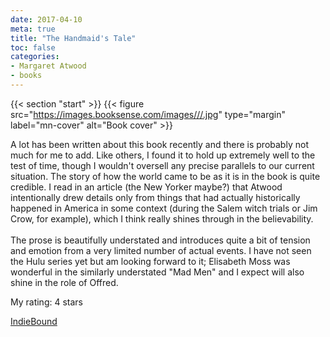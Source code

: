 ```yaml
---
date: 2017-04-10
meta: true
title: "The Handmaid's Tale"
toc: false
categories:
- Margaret Atwood
- books
---
```


{{< section "start" >}}
{{< figure src="https://images.booksense.com/images///.jpg" type="margin" label="mn-cover" alt="Book cover" >}}

A lot has been written about this book recently and there is probably not much for me to add. Like others, I found it to hold up extremely well to the test of time, though I wouldn't oversell any precise parallels to our current situation. The story of how the world came to be as it is in the book is quite credible. I read in an article (the New Yorker maybe?) that Atwood intentionally drew details only from things that had actually historically happened in America in some context (during the Salem witch trials or Jim Crow, for example), which I think really shines through in the believability. <br /><br />The prose is beautifully understated and introduces quite a bit of tension and emotion from a very limited number of actual events. I have not seen the Hulu series yet but am looking forward to it; Elisabeth Moss was wonderful in the similarly understated "Mad Men" and I expect will also shine in the role of Offred.

My rating: 4 stars  

[IndieBound](https://www.indiebound.org/book/)
